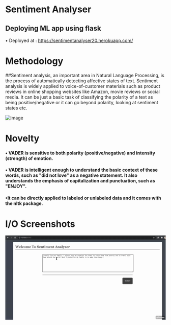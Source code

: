 
# Sentiment Analyser
## Deploying ML app using flask
• Deployed at : https://sentimentanalyser20.herokuapp.com/

# Methodology
##Sentiment analysis, an important area in Natural Language Processing, is the process of automatically detecting affective states of text. Sentiment analysis is widely applied to voice-of-customer materials such as product reviews in online shopping websites like Amazon, movie reviews or social media. It can be just a basic task of classifying the polarity of a text as being positive/negative or it can go beyond polarity, looking at sentiment states etc.

![image](https://user-images.githubusercontent.com/69529536/142772524-07524c59-d2a5-4248-b4b6-352f978e2a02.png)

# Novelty
#### • VADER is sensitive to both polarity (positive/negative) and intensity (strength) of emotion.
#### • VADER is intelligent enough to understand the basic context of these words, such as "did not love" as a negative statement. It also understands the emphasis of capitalization and punctuation, such as "ENJOY".
#### •It can be directly applied to labeled or unlabeled data and it comes with the nltk package.
# I/O Screenshots
![](sentiment.gif)

